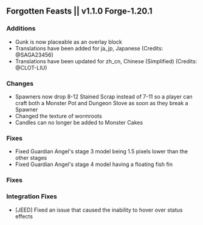 ## Forgotten Feasts || v1.1.0 Forge-1.20.1

### Additions
- Gunk is now placeable as an overlay block
- Translations have been added for ja_jp, Japanese (Credits: @SAGA23456)
- Translations have been updated for zh_cn, Chinese (Simplified) (Credits: @CLOT-LIU)

### Changes
- Spawners now drop 8-12 Stained Scrap instead of 7-11 so a player can craft both a Monster Pot and Dungeon Stove
as soon as they break a Spawner
- Changed the texture of wormroots
- Candles can no longer be added to Monster Cakes

### Fixes
- Fixed Guardian Angel's stage 3 model being 1.5 pixels lower than the other stages
- Fixed Guardian Angel's stage 4 model having a floating fish fin

### Fixes
### Integration Fixes
- [JEED] Fixed an issue that caused the inability to hover over status effects